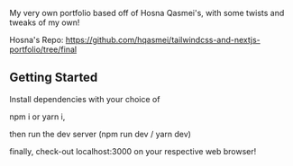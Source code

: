 My very own portfolio based off of Hosna Qasmei's, with some twists and tweaks of my own!

Hosna's Repo: https://github.com/hqasmei/tailwindcss-and-nextjs-portfolio/tree/final

## Getting Started

Install dependencies with your choice of

npm i or yarn i,

then run the dev server (npm run dev / yarn dev)

finally, check-out localhost:3000 on your respective web browser!
